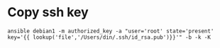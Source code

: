 # Copy ssh key
`ansible debian1 -m authorized_key -a "user='root' state='present' key='{{ lookup('file','/Users/din/.ssh/id_rsa.pub')}}'" -b -k -K`
